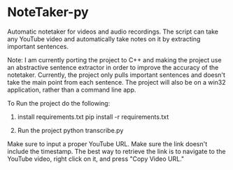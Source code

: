 # NoteTaker-py
Automatic notetaker for videos and audio recordings. The script can take any YouTube video and automatically take notes on it by extracting important sentences.


Note:
I am currently porting the project to C++ and making the project use an abstractive sentence extractor in order to improve the accuracy of the notetaker. Currently, the project only pulls important sentences and doesn't take the main point from each sentence. The project will also be on a win32 application, rather than a command line app. 


To Run the project do the following: 

1. install requirements.txt
pip install -r requirements.txt

2. Run the project
python transcribe.py

Make sure to input a proper YouTube URL. Make sure the link doesn't include the timestamp. The best way to retrieve the link is to navigate to the YouTube video, right click on it, and press "Copy Video URL."
